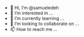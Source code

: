 - 👋 Hi, I’m @samueledeh
- 👀 I’m interested in ...
- 🌱 I’m currently learning ...
- 💞️ I’m looking to collaborate on ...
- 📫 How to reach me ...

<!---
samueledeh/samueledeh is a ✨ special ✨ repository because its `README.md` (this file) appears on your GitHub profile.
You can click the Preview link to take a look at your changes.
--->
